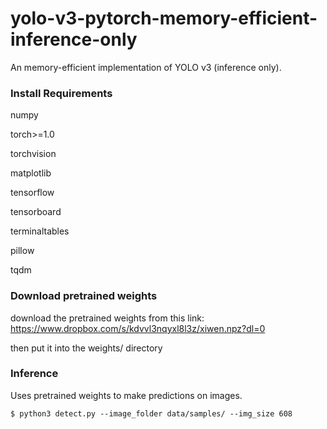 # yolo-v3-pytorch-memory-efficient-inference-only

An memory-efficient implementation of YOLO v3 (inference only).

### Install Requirements

numpy

torch>=1.0

torchvision

matplotlib

tensorflow

tensorboard

terminaltables

pillow

tqdm

### Download pretrained weights

download the pretrained weights from this link:
https://www.dropbox.com/s/kdvvl3nqyxl8l3z/xiwen.npz?dl=0

then put it into the weights/ directory

### Inference

Uses pretrained weights to make predictions on images.

    $ python3 detect.py --image_folder data/samples/ --img_size 608
